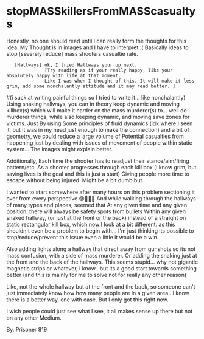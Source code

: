# stopMASSkillersFromMASScasualtys
Honestly, no one should read until I can really form the thoughts for this idea. My Thought is in images and I have to interpret :( 
Basically ideas to stop [severely reduce] mass shooters casualtie rate. 

       [Hallways] ok, I tried Hallways your up next.
                  [Try reading as if your really happy, like your absolutely happy with life at that moment. 
                  Like I was when I thought of this. It will make it less grim, add some nonchalantly attitude and it may read better. ]
#(i suck at writing painful things so I tried to write it... like nonchalantly)
Using snaking hallways, you can in theory keep dynamic
and moving killbox(s) which will make it harder on the mass murderer(s) to... well do murderer things, while also keeping dynamic, 
and moving save zones for victims. Just By using Some principles of fluid dynamics (idk where I seen it, but it was in my head 
just enough to make the connection) and a bit of geometry, we could reduce a large volume of  Potential casualties from happening 
just by dealing with issues of movement of people within static system... The images might explain better.   

Additionally, Each time the shooter has to readjust their stance/aim/firing pattern/etc.
As a shooter progresses through each kill box (i know grim, but saving lives is the goal and this is just a start) 
Giving people more time to escape without being injured. Might be a bit dumb but

I wanted to start somewhere after many hours on this problem sectioning it over from every perspective 😓🤮🤧👹
And while walking through the hallways of many types and places, seemed that At any given time and any given position,
there will always be safety spots from bullets Within any given snaked hallway, (or just at the front or the back)
instead of a straight on static rectangular kill box, which now I look at a bit different. as this shouldn't even be a problem to begin with...
I'm just thinking its possible to stop/reduce/prevent this issue even a little it would be a win.

Also adding lights along a hallway that direct away from gunshots so its not mass confusion, with a side of mass murderer. 
Or adding the snaking just at the front and the back of the hallways. 
This seems stupid... why not gigantic magnetic strips or whatever, i know.. 
but its a good start towards something better (and this is mainly for me to solve not for really any other reason) 

Like, not the whole hallway but at the front and the back,
 so someone can't just immediately know how how many people are in a given area..
I know there is a better way, one with ease. But I only got this right now. 

I wish people could just see what I see, it all makes sense up there but not on any other Medium. 

By. Prisoner 819
